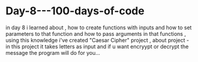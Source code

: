 # Day-8---100-days-of-code

in day 8 i learned about , how to create functions with inputs and how to set parameters to that function and how to pass arguments in that functions , using this knowledge i've created "Caesar Cipher" project , about project - in this project it takes letters as input and if u want encryypt or decrypt the message the program will do for you...
